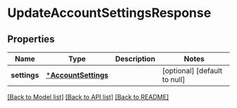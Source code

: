 # UpdateAccountSettingsResponse

## Properties
Name | Type | Description | Notes
------------ | ------------- | ------------- | -------------
**settings** | [***AccountSettings**](AccountSettings.md) |  | [optional] [default to null]

[[Back to Model list]](../README.md#documentation-for-models) [[Back to API list]](../README.md#documentation-for-api-endpoints) [[Back to README]](../README.md)


